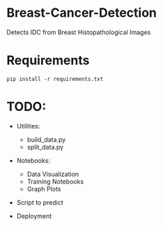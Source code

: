 # Breast-Cancer-Detection
Detects IDC from Breast Histopathological Images

# Requirements

```
pip install -r requirements.txt
```

# TODO:

* Utilities: 
    
    * build_data.py
    * split_data.py

* Notebooks:

    * Data Visualization
    * Training Notebooks
    * Graph Plots
  
* Script to predict
* Deployment
